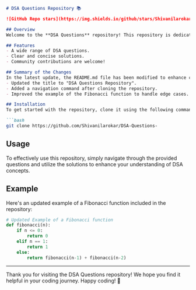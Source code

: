 ```markdown
# DSA Questions Repository 📚

![GitHub Repo stars](https://img.shields.io/github/stars/Shivanilarokar/DSA-Questions-?style=social) ![GitHub forks](https://img.shields.io/github/forks/Shivanilarokar/DSA-Questions-?style=social) ![GitHub issues](https://img.shields.io/github/issues/Shivanilarokar/DSA-Questions-)

## Overview
Welcome to the **DSA Questions** repository! This repository is dedicated to providing a collection of Data Structures and Algorithms (DSA) questions along with their solutions. Whether you are a beginner or looking to sharpen your skills, this repository is a valuable resource.

## Features
- A wide range of DSA questions.
- Clear and concise solutions.
- Community contributions are welcome!

## Summary of the Changes
In the latest update, the README.md file has been modified to enhance clarity and provide better guidance for users. Key changes include:
- Updated the title to "DSA Questions Repository".
- Added a navigation command after cloning the repository.
- Improved the example of the Fibonacci function to handle edge cases.

## Installation
To get started with the repository, clone it using the following command:

```bash
git clone https://github.com/Shivanilarokar/DSA-Questions-
```

## Usage
To effectively use this repository, simply navigate through the provided questions and utilize the solutions to enhance your understanding of DSA concepts.

## Example
Here's an updated example of a Fibonacci function included in the repository:

```python
# Updated Example of a Fibonacci function
def fibonacci(n):
    if n <= 0:
        return 0
    elif n == 1:
        return 1
    else:
        return fibonacci(n-1) + fibonacci(n-2)
```

---

Thank you for visiting the DSA Questions repository! We hope you find it helpful in your coding journey. Happy coding! 🎉
```